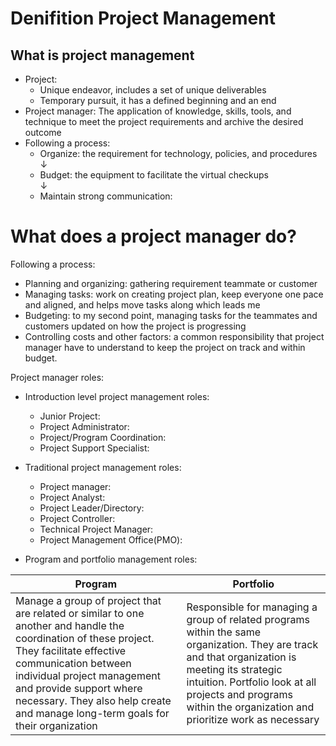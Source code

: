 # Denifition Project Management

## What is project management
- Project:  
    + Unique endeavor, includes a set of unique deliverables
    + Temporary pursuit, it has a defined beginning and an end
- Project manager: The application of knowledge, skills, tools, and technique to meet the project requirements and archive the desired outcome
- Following a process:
    + Organize: the requirement for technology, policies, and procedures  
        ↓
    + Budget: the equipment to facilitate the virtual checkups  
        ↓
    + Maintain strong communication:     

# What does a project manager do?
Following a process:
- Planning and organizing: gathering requirement teammate or customer
- Managing tasks: work on creating project plan, keep everyone one pace and aligned, and helps move tasks along which leads me
- Budgeting: to my second point, managing tasks for the teammates and customers updated on how the project is progressing
- Controlling costs and other factors: a common responsibility that project manager have to understand to keep the project on track and within budget.

Project manager roles:
- Introduction level project management roles:
    + Junior Project:
    + Project Administrator:
    + Project/Program Coordination:
    + Project Support Specialist:

- Traditional project management roles:   
    + Project manager:
    + Project Analyst:
    + Project Leader/Directory:
    + Project Controller:
    + Technical Project Manager:
    + Project Management Office(PMO):

- Program and portfolio management roles:    

| Program | Portfolio |
| -------- | -------- |
|Manage a group of project that are related or similar to one another and handle the coordination of these project. They facilitate effective communication between individual project management and provide support where necessary. They also help create and manage long-term goals for their organization | Responsible for managing a group of related programs within the same organization. They are track and that organization is meeting its strategic intuition. Portfolio look at all projects and programs within the organization and prioritize work as necessary|   

